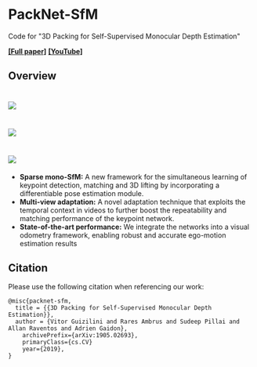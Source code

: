# PackNet-SfM
Code for "3D Packing for Self-Supervised Monocular Depth Estimation"

[**[Full paper]**](https://arxiv.org/abs/1905.02693) [**[YouTube]**](https://www.youtube.com/watch?v=b62iDkLgGSI)

## Overview
# ![](https://raw.githubusercontent.com/TRI-ML/KP3D/master/media/imgs/teaser.png)
# ![](https://raw.githubusercontent.com/TRI-ML/KP3D/master/media/gifs/tracking.gif)
# ![](https://raw.githubusercontent.com/TRI-ML/KP3D/master/media/gifs/demo.gif)

- **Sparse mono-SfM:** A new framework for the simultaneous learning of keypoint detection, matching and 3D lifting by incorporating a differentiable pose estimation module.
- **Multi-view adaptation:**  A novel adaptation technique that exploits the temporal context in videos to further boost the repeatability and matching performance of the keypoint network. 
- **State-of-the-art performance:** We integrate the networks into a visual odometry framework, enabling robust and accurate ego-motion estimation results

## Citation
Please use the following citation when referencing our work:
```
@misc{packnet-sfm,
  title = {{3D Packing for Self-Supervised Monocular Depth Estimation}},
  author = {Vitor Guizilini and Rares Ambrus and Sudeep Pillai and Allan Raventos and Adrien Gaidon},
    archivePrefix={arXiv:1905.02693},
    primaryClass={cs.CV}
    year={2019},
}
```
